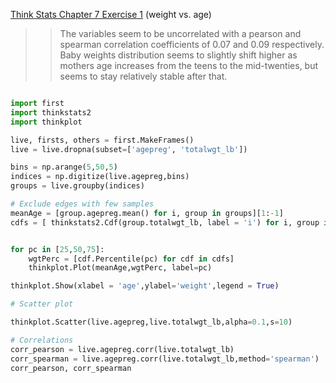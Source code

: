 [Think Stats Chapter 7 Exercise 1](http://greenteapress.com/thinkstats2/html/thinkstats2008.html#toc70) (weight vs. age)

>> The variables seem to be uncorrelated with a pearson and spearman correlation coefficients of 0.07 and 0.09 respectively.
Baby weights distribution seems to slightly shift higher as mothers age increases from the teens to the mid-twenties, but seems to stay relatively stable after that.

``` Python

import first
import thinkstats2
import thinkplot

live, firsts, others = first.MakeFrames()
live = live.dropna(subset=['agepreg', 'totalwgt_lb'])

bins = np.arange(5,50,5)
indices = np.digitize(live.agepreg,bins)
groups = live.groupby(indices)

# Exclude edges with few samples
meanAge = [group.agepreg.mean() for i, group in groups][1:-1]
cdfs = [ thinkstats2.Cdf(group.totalwgt_lb, label = 'i') for i, group in groups][1:-1]


for pc in [25,50,75]:
    wgtPerc = [cdf.Percentile(pc) for cdf in cdfs]
    thinkplot.Plot(meanAge,wgtPerc, label=pc)

thinkplot.Show(xlabel = 'age',ylabel='weight',legend = True)

# Scatter plot

thinkplot.Scatter(live.agepreg,live.totalwgt_lb,alpha=0.1,s=10)

# Correlations
corr_pearson = live.agepreg.corr(live.totalwgt_lb)
corr_spearman = live.agepreg.corr(live.totalwgt_lb,method='spearman')
corr_pearson, corr_spearman

```
